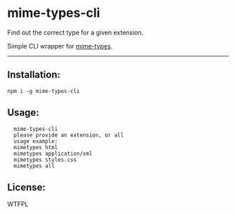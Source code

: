 # mime-types-cli

Find out the correct type for a given extension.

Simple CLI wrapper for [mime-types](https://github.com/jshttp/mime-types).

--------

## Installation:

`npm i -g mime-types-cli`

## Usage:

```shell
  mime-types-cli
  please provide an extension, or all
  usage example:
  mimetypes html
  mimetypes application/xml
  mimetypes styles.css
  mimetypes all
```

## License:

WTFPL
